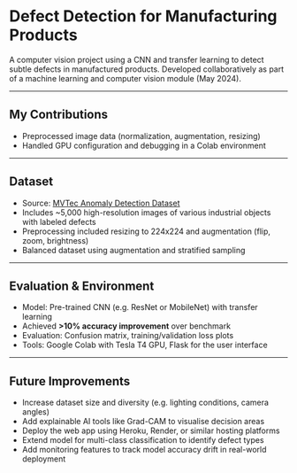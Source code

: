 #  Defect Detection for Manufacturing Products

A computer vision project using a CNN and transfer learning to detect subtle defects in manufactured products. Developed collaboratively as part of a machine learning and computer vision module (May 2024).

---

##  My Contributions
- Preprocessed image data (normalization, augmentation, resizing)  
- Handled GPU configuration and debugging in a Colab environment  

---

##  Dataset
- Source: [MVTec Anomaly Detection Dataset](https://www.mvtec.com/company/research/datasets/mvtec-ad)  
- Includes ~5,000 high-resolution images of various industrial objects with labeled defects  
- Preprocessing included resizing to 224x224 and augmentation (flip, zoom, brightness)  
- Balanced dataset using augmentation and stratified sampling  

---

##  Evaluation & Environment
- Model: Pre-trained CNN (e.g. ResNet or MobileNet) with transfer learning  
- Achieved **>10% accuracy improvement** over benchmark  
- Evaluation: Confusion matrix, training/validation loss plots  
- Tools: Google Colab with Tesla T4 GPU, Flask for the user interface  

---

##  Future Improvements
- Increase dataset size and diversity (e.g. lighting conditions, camera angles)  
- Add explainable AI tools like Grad-CAM to visualise decision areas  
- Deploy the web app using Heroku, Render, or similar hosting platforms  
- Extend model for multi-class classification to identify defect types  
- Add monitoring features to track model accuracy drift in real-world deployment
